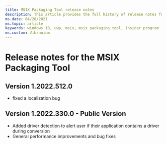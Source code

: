 ```yaml
---
title: MSIX Packaging Tool release notes
description: This article provides the full history of release notes for different versions of the MSIX Packaging Tool.
ms.date: 04/28/2021
ms.topic: article
keywords: windows 10, uwp, msix, msix packaging tool, insider program
ms.custom: Vibranium
---
```


# Release notes for the MSIX Packaging Tool

## Version 1.2022.512.0
- fixed a localization bug

## Version 1.2022.330.0 - Public Version
- Added driver detection to alert user if their application contains a driver during conversion
- General performance improvements and bug fixes

